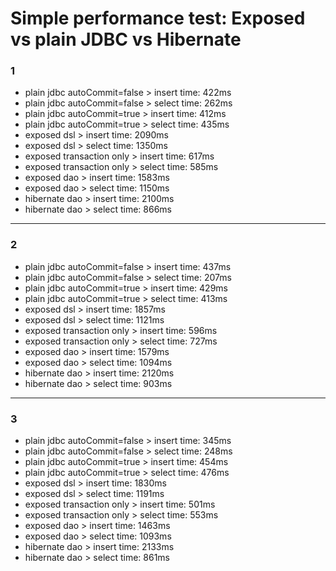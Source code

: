# Simple performance test: Exposed vs plain JDBC vs Hibernate

### 1
- plain jdbc autoCommit=false > insert time: 422ms
- plain jdbc autoCommit=false > select time: 262ms
- plain jdbc autoCommit=true > insert time: 412ms
- plain jdbc autoCommit=true > select time: 435ms
- exposed dsl > insert time: 2090ms
- exposed dsl > select time: 1350ms
- exposed transaction only > insert time: 617ms
- exposed transaction only > select time: 585ms
- exposed dao > insert time: 1583ms
- exposed dao > select time: 1150ms
- hibernate dao > insert time: 2100ms
- hibernate dao > select time: 866ms
___
### 2
- plain jdbc autoCommit=false > insert time: 437ms
- plain jdbc autoCommit=false > select time: 207ms
- plain jdbc autoCommit=true > insert time: 429ms
- plain jdbc autoCommit=true > select time: 413ms
- exposed dsl > insert time: 1857ms
- exposed dsl > select time: 1121ms
- exposed transaction only > insert time: 596ms
- exposed transaction only > select time: 727ms
- exposed dao > insert time: 1579ms
- exposed dao > select time: 1094ms
- hibernate dao > insert time: 2120ms
- hibernate dao > select time: 903ms
___
### 3
- plain jdbc autoCommit=false > insert time: 345ms
- plain jdbc autoCommit=false > select time: 248ms
- plain jdbc autoCommit=true > insert time: 454ms
- plain jdbc autoCommit=true > select time: 476ms
- exposed dsl > insert time: 1830ms
- exposed dsl > select time: 1191ms
- exposed transaction only > insert time: 501ms
- exposed transaction only > select time: 553ms
- exposed dao > insert time: 1463ms
- exposed dao > select time: 1093ms
- hibernate dao > insert time: 2133ms
- hibernate dao > select time: 861ms